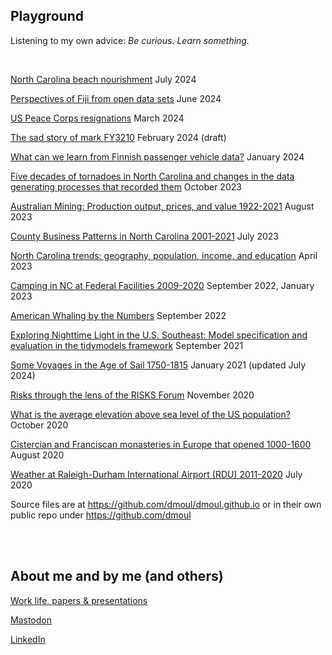 ## Playground

Listening to my own advice: *Be curious. Learn something.*

<br>

[North Carolina beach nourishment](https://dmoul.github.io/nc-beach-nourishment/) July 2024

[Perspectives of Fiji from open data sets](https://dmoul.github.io/fiji-perspectives/) June 2024

[US Peace Corps resignations](https://dmoul.github.io/peace-corps-resignations/) March 2024

[The sad story of mark FY3210](https://dmoul.github.io/sad-story-mark-FY3210/) February 2024 (draft)

[What can we learn from Finnish passenger vehicle data?](https://dmoul.github.io/finnish-vehicle-insights/) January 2024

[Five decades of tornadoes in North Carolina and changes in the data generating processes that recorded them](https://dmoul.github.io/nc-tornadoes/) October 2023

[Australian Mining: Production output, prices, and value 1922-2021](https://dmoul.github.io/australian-mining/) August 2023

[County Business Patterns in North Carolina 2001-2021](https://dmoul.github.io/county-business-patterns-nc/) July 2023

[North Carolina trends: geography, population, income, and education](https://dmoul.github.io/nc-trends/) April 2023

[Camping in NC at Federal Facilities 2009-2020](./nc-camping/index.html) September 2022, January 2023

[American Whaling by the Numbers](./american-whaling-by-the-numbers/index.html) September 2022

[Exploring Nighttime Light in the U.S. Southeast: Model specification and evaluation in the tidymodels framework](./nightlight/introduction.html) September 2021

[Some Voyages in the Age of Sail 1750-1815](https://dmoul.github.io/age-of-sailing/) January 2021 (updated July 2024)

[Risks through the lens of the RISKS Forum](./risks-lens/the-lens.html) November 2020

[What is the average elevation above sea level of the US population?](./mean-uspop-elevation/mean-population-elevation.html) October 2020

[Cistercian and Franciscan monasteries in Europe that opened 1000-1600](./monasteries/monasteries.html) August 2020

[Weather at Raleigh-Durham International Airport (RDU) 2011-2020](./rdu-weather/rdu-weather.html) July 2020

Source files are at <https://github.com/dmoul/dmoul.github.io> or in their own public repo under <https://github.com/dmoul>

<br>
<br>

## About me and by me (and others)

[Work life, papers & presentations](./papers-presentations/papers-presentations.html)

[Mastodon](https://fosstodon.org/@danielmoul)

[LinkedIn](https://www.linkedin.com/in/danielmoul/)

